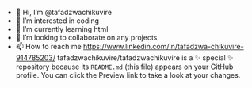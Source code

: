 - 👋 Hi, I’m @tafadzwachikuvire
- 👀 I’m interested in coding
- 🌱 I’m currently learning html
- 💞️ I’m looking to collaborate on any projects
- 📫 How to reach me https://www.linkedin.com/in/tafadzwa-chikuvire-914785203/
tafadzwachikuvire/tafadzwachikuvire is a ✨ special ✨ repository because its `README.md` (this file) appears on your GitHub profile.
You can click the Preview link to take a look at your changes.
